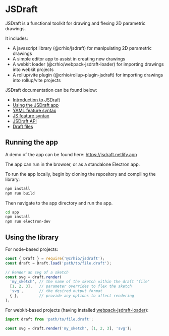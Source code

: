 # JSDraft

JSDraft is a functional toolkit for drawing and flexing 2D parametric drawings.

It includes:
- A javascript library (@crhio/jsdraft) for manipulating 2D parametric drawings
- A simple editor app to assist in creating new drawings
- A webkit loader (@crhio/webpack-jsdraft-loader) for importing drawings into webkit projects
- A rollup/vite plugin (@crhio/rollup-plugin-jsdraft) for importing drawings into rollup/vite projects


JSDraft documentation can be found below:

* [Introduction to JSDraft](documentation/introduction.md)
* [Using the JSDraft app](documentation/app.md)
* [YAML feature syntax](documentation/yaml-syntax.md)
* [JS feature syntax](documentation/js-syntax.md)
* [JSDraft API](documentation/api.md)
* [Draft files](documentation/files.md)

## Running the app

A demo of the app can be found here: https://jsdraft.netlify.app

The app can run in the browser, or as a standalone Electron app.

To run the app locally, begin by cloning the repository and compiling the library:
```bash
npm install
npm run build
```

Then navigate to the app directory and run the app.
```bash
cd app
npm install
npm run electron-dev
```

## Using the library

For node-based projects:
```js
const { Draft } = require('@crhio/jsdraft');
const draft = Draft.load('path/to/file.draft');

// Render an svg of a sketch
const svg = draft.render(
  'my_sketch', // the name of the sketch within the draft "file"
  [1, 2, 3],   // parameter overrides to flex the sketch
  'svg',       // the desired output format
  { },         // provide any options to affect rendering
);
```

For webkit-based projects (having installed [webpack-jsdraft-loader](documentation/files.md#importing-jsdraft-files)):
```js
import draft from 'path/to/file.draft';

const svg = draft.render('my_sketch', [1, 2, 3], 'svg');
```
